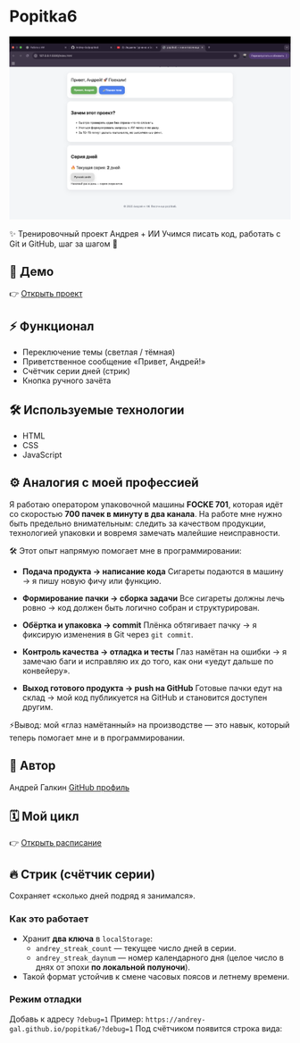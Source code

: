 # Popitka6

![Скриншот проекта](./assets/demo.png)



✨ Тренировочный проект Андрея + ИИ
Учимся писать код, работать с Git и GitHub, шаг за шагом 🚀

## 🚀 Демо
👉 [Открыть проект](https://andrey-gal.github.io/popitka6/)

## ⚡ Функционал
- Переключение темы (светлая / тёмная)
- Приветственное сообщение «Привет, Андрей!»
- Счётчик серии дней (стрик)
- Кнопка ручного зачёта

## 🛠️ Используемые технологии
- HTML
- CSS
- JavaScript

## ⚙️ Аналогия с моей профессией

Я работаю оператором упаковочной машины **FOCKE 701**, которая идёт со скоростью **700 пачек в минуту в два канала**.
На работе мне нужно быть предельно внимательным: следить за качеством продукции, технологией упаковки и вовремя замечать малейшие неисправности.

🛠 Этот опыт напрямую помогает мне в программировании:

- **Подача продукта → написание кода**
  Сигареты подаются в машину → я пишу новую фичу или функцию.

- **Формирование пачки → сборка задачи**
  Все сигареты должны лечь ровно → код должен быть логично собран и структурирован.

- **Обёртка и упаковка → commit**
  Плёнка обтягивает пачку → я фиксирую изменения в Git через `git commit`.

- **Контроль качества → отладка и тесты**
  Глаз намётан на ошибки → я замечаю баги и исправляю их до того, как они «уедут дальше по конвейеру».

- **Выход готового продукта → push на GitHub**
  Готовые пачки едут на склад → мой код публикуется на GitHub и становится доступен другим.

⚡️Вывод: мой «глаз намётанный» на производстве — это навык, который теперь помогает мне и в программировании.

## 👤 Автор
Андрей Галкин
[GitHub профиль](https://github.com/Andrey-Gal)

## 🗓 Мой цикл

👉 [Открыть расписание](https://andrey-gal.github.io/popitka6/schedule.html)

## 🔥 Стрик (счётчик серии)

Сохраняет «сколько дней подряд я занимался».

### Как это работает
- Хранит **два ключа** в `localStorage`:
  - `andrey_streak_count` — текущее число дней в серии.
  - `andrey_streak_daynum` — номер календарного дня (целое число в днях от эпохи **по локальной полуночи**).
- Такой формат устойчив к смене часовых поясов и летнему времени.

### Режим отладки
Добавь к адресу `?debug=1`
Пример: `https://andrey-gal.github.io/popitka6/?debug=1`
Под счётчиком появится строка вида:
